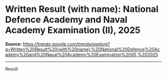 # Written Result (with name): National Defence Academy and Naval Academy Examination (II), 2025

**Source:** https://trends.google.com/trends/explore?q=Written%20Result%20(with%20name):%20National%20Defence%20Academy%20and%20Naval%20Academy%20Examination%20(II),%202025

---

Result
